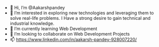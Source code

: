 - 👋 Hi, I’m @Aakarshpandey
- 👀 I’m interested in exploring new technologies and leveraging them to solve real-life problems. I Have a strong desire to gain technical and industrial knowledge.
- 🌱 I’m currently learning Web Development
- 💞️ I’m looking to collaborate on Web Development Projects
- 📫 https://www.linkedin.com/in/aakarsh-pandey-928007220/

<!---
Aakarshpandey/Aakarshpandey is a ✨ special ✨ repository because its `README.md` (this file) appears on your GitHub profile.
You can click the Preview link to take a look at your changes.
--->
